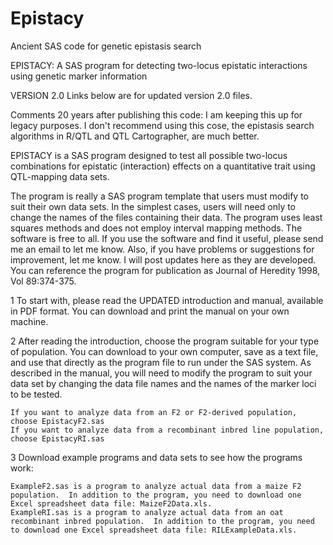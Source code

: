 # Epistacy
Ancient SAS code for genetic epistasis search

EPISTACY: A SAS program for detecting two-locus epistatic interactions using genetic marker information

VERSION 2.0 Links below are for updated version 2.0 files.

Comments 20 years after publishing this code: I am keeping this up for legacy purposes. I don't recommend using this cose, the epistasis search algorithms in R/QTL and QTL Cartographer, are much better.

EPISTACY is a SAS program designed to test all possible two-locus combinations for epistatic (interaction) effects on a quantitative trait using QTL-mapping data sets.

The program is really a SAS program template that users must modify to suit their own data sets. In the simplest cases, users will need only to change the names of the files containing their data.  The program uses least squares methods and does not employ interval mapping methods.  The software is free to all.  If you use the software and find it useful, please send me an email to let me know.  Also, if you have problems or suggestions for improvement, let me know.  I will post updates here as they are developed.  You can reference the program for publication as Journal of Heredity 1998, Vol 89:374-375.

1 To start with, please read the UPDATED introduction and manual, available in PDF format.  You can download and print the manual on your own machine.

2 After reading the introduction, choose the program suitable for your type of population.  You can download to your own computer, save as a text file, and use that directly as the program file to run under the SAS system.  As described in the manual, you will need to modify the program to suit your data set by changing the data file names and the names of the marker loci to be tested.
 
    If you want to analyze data from an F2 or F2-derived population, choose EpistacyF2.sas
    If you want to analyze data from a recombinant inbred line population, choose EpistacyRI.sas

3 Download example programs and data sets to see how the programs work:
 
    ExampleF2.sas is a program to analyze actual data from a maize F2 population.  In addition to the program, you need to download one Excel spreadsheet data file: MaizeF2Data.xls.
    ExampleRI.sas is a program to analyze actual data from an oat recombinant inbred population.  In addition to the program, you need to download one Excel spreadsheet data file: RILExampleData.xls.
